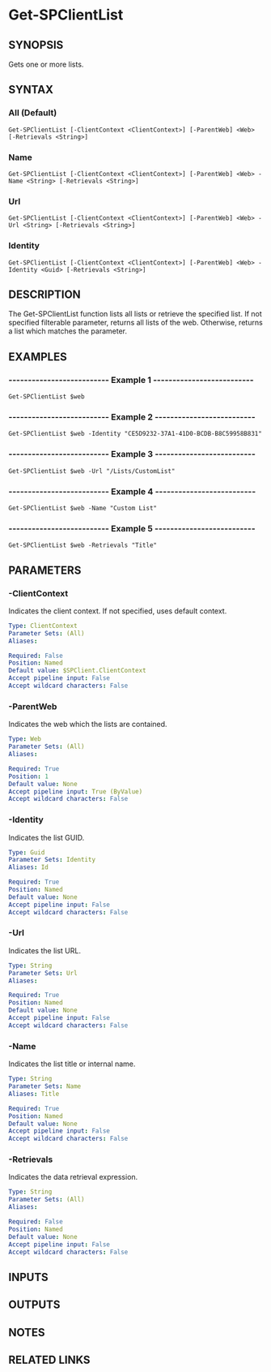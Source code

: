 # Get-SPClientList

## SYNOPSIS
Gets one or more lists.

## SYNTAX

### All (Default)
```
Get-SPClientList [-ClientContext <ClientContext>] [-ParentWeb] <Web> [-Retrievals <String>]
```

### Name
```
Get-SPClientList [-ClientContext <ClientContext>] [-ParentWeb] <Web> -Name <String> [-Retrievals <String>]
```

### Url
```
Get-SPClientList [-ClientContext <ClientContext>] [-ParentWeb] <Web> -Url <String> [-Retrievals <String>]
```

### Identity
```
Get-SPClientList [-ClientContext <ClientContext>] [-ParentWeb] <Web> -Identity <Guid> [-Retrievals <String>]
```

## DESCRIPTION
The Get-SPClientList function lists all lists or retrieve the specified list.
If not specified filterable parameter, returns all lists of the web.
Otherwise, returns a list which matches the parameter.

## EXAMPLES

### -------------------------- Example 1 --------------------------
```
Get-SPClientList $web
```

### -------------------------- Example 2 --------------------------
```
Get-SPClientList $web -Identity "CE5D9232-37A1-41D0-BCDB-B8C59958B831"
```

### -------------------------- Example 3 --------------------------
```
Get-SPClientList $web -Url "/Lists/CustomList"
```

### -------------------------- Example 4 --------------------------
```
Get-SPClientList $web -Name "Custom List"
```

### -------------------------- Example 5 --------------------------
```
Get-SPClientList $web -Retrievals "Title"
```

## PARAMETERS

### -ClientContext
Indicates the client context.
If not specified, uses default context.

```yaml
Type: ClientContext
Parameter Sets: (All)
Aliases: 

Required: False
Position: Named
Default value: $SPClient.ClientContext
Accept pipeline input: False
Accept wildcard characters: False
```

### -ParentWeb
Indicates the web which the lists are contained.

```yaml
Type: Web
Parameter Sets: (All)
Aliases: 

Required: True
Position: 1
Default value: None
Accept pipeline input: True (ByValue)
Accept wildcard characters: False
```

### -Identity
Indicates the list GUID.

```yaml
Type: Guid
Parameter Sets: Identity
Aliases: Id

Required: True
Position: Named
Default value: None
Accept pipeline input: False
Accept wildcard characters: False
```

### -Url
Indicates the list URL.

```yaml
Type: String
Parameter Sets: Url
Aliases: 

Required: True
Position: Named
Default value: None
Accept pipeline input: False
Accept wildcard characters: False
```

### -Name
Indicates the list title or internal name.

```yaml
Type: String
Parameter Sets: Name
Aliases: Title

Required: True
Position: Named
Default value: None
Accept pipeline input: False
Accept wildcard characters: False
```

### -Retrievals
Indicates the data retrieval expression.

```yaml
Type: String
Parameter Sets: (All)
Aliases: 

Required: False
Position: Named
Default value: None
Accept pipeline input: False
Accept wildcard characters: False
```

## INPUTS

## OUTPUTS

## NOTES

## RELATED LINKS

